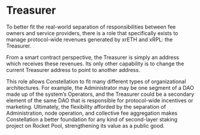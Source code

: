 # Treasurer

To better fit the real-world separation of responsibilities between fee owners and service providers, there is a role that specifically exists to manage protocol-wide revenues generated by xrETH and xRPL: the Treasurer.&#x20;

From a smart contract perspective, the Treasurer is simply an address which receives these revenues. Its only other capability is to change the current Treasurer address to point to another address.

This role allows Constellation to fit many different types of organizational architectures. For example, the Administrator may be one segment of a DAO made up of the system’s Operators, and the Treasurer could be a secondary element of the same DAO that is responsible for protocol-wide incentives or marketing. Ultimately, the flexibility afforded by the separation of Administration, node operation, and collective fee aggregation makes Constellation a better foundation for any kind of second-layer staking project on Rocket Pool, strengthening its value as a public good.
